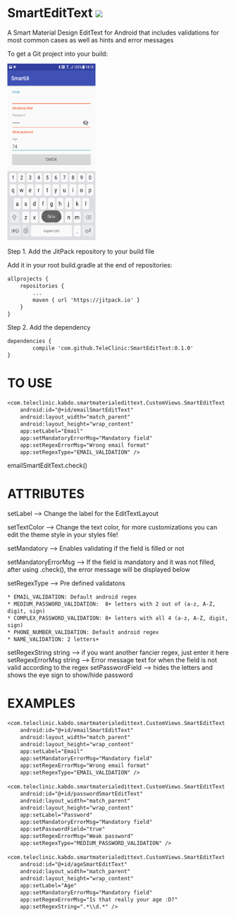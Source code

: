 # SmartEditText [![](https://jitpack.io/v/TeleClinic/SmartEditText.svg)](https://jitpack.io/#TeleClinic/SmartEditText)
A Smart Material Design EditText for Android that includes validations for most common cases as well as hints and error messages

To get a Git project into your build:

<img src="screenshot.png" data-canonical-src="https://gyazo.com/eb5c5741b6a9a16c692170a41a49c858.png" width="200" height="400" />


Step 1. Add the JitPack repository to your build file

Add it in your root build.gradle at the end of repositories:

	allprojects {
		repositories {
			...
			maven { url 'https://jitpack.io' }
		}
	}

Step 2. Add the dependency

	dependencies {
	        compile 'com.github.TeleClinic:SmartEditText:0.1.0'
	}


# TO USE

    <com.teleclinic.kabdo.smartmaterialedittext.CustomViews.SmartEditText
        android:id="@+id/emailSmartEditText"
        android:layout_width="match_parent"
        android:layout_height="wrap_content"
        app:setLabel="Email"
        app:setMandatoryErrorMsg="Mandatory field"
        app:setRegexErrorMsg="Wrong email format"
        app:setRegexType="EMAIL_VALIDATION" />

emailSmartEditText.check()


# ATTRIBUTES


setLabel --> Change the label for the EditTextLayout

setTextColor --> Change the text color, for more customizations you can edit the theme style in your styles file!

setMandatory --> Enables validating if the field is filled or not

setMandatoryErrorMsg --> If the field is mandatory and it was not filled, after using .check(), the error message will be displayed below

setRegexType --> Pre defined validatons

    * EMAIL_VALIDATION: Default android regex
    * MEDIUM_PASSWORD_VALIDATION:  8+ letters with 2 out of (a-z, A-Z, digit, sign)
    * COMPLEX_PASSWORD_VALIDATION: 8+ letters with all 4 (a-z, A-Z, digit, sign)
    * PHONE_NUMBER_VALIDATION: Default android regex
    * NAME_VALIDATION: 2 letters+

setRegexString string --> if you want another fancier regex, just enter it here
setRegexErrorMsg string --> Error message text for when the field is not valid according to the regex
setPasswordField --> hides the letters and shows the eye sign to show/hide password 


# EXAMPLES 


    <com.teleclinic.kabdo.smartmaterialedittext.CustomViews.SmartEditText
        android:id="@+id/emailSmartEditText"
        android:layout_width="match_parent"
        android:layout_height="wrap_content"
        app:setLabel="Email"
        app:setMandatoryErrorMsg="Mandatory field"
        app:setRegexErrorMsg="Wrong email format"
        app:setRegexType="EMAIL_VALIDATION" />

    <com.teleclinic.kabdo.smartmaterialedittext.CustomViews.SmartEditText
        android:id="@+id/passwordSmartEditText"
        android:layout_width="match_parent"
        android:layout_height="wrap_content"
        app:setLabel="Password"
        app:setMandatoryErrorMsg="Mandatory field"
        app:setPasswordField="true"
        app:setRegexErrorMsg="Weak password"
        app:setRegexType="MEDIUM_PASSWORD_VALIDATION" />

    <com.teleclinic.kabdo.smartmaterialedittext.CustomViews.SmartEditText
        android:id="@+id/ageSmartEditText"
        android:layout_width="match_parent"
        android:layout_height="wrap_content"
        app:setLabel="Age"
        app:setMandatoryErrorMsg="Mandatory field"
        app:setRegexErrorMsg="Is that really your age :D?"
        app:setRegexString=".*\\d.*" />



